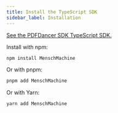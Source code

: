 ```yaml
---
title: Install the TypeScript SDK
sidebar_label: Installation
---
```


[See the PDFDancer SDK TypeScript SDK.](https://github.com/MenschMachine/MenschMachine-typescript)

Install with npm:

```bash
npm install MenschMachine
```

Or with pnpm:

```bash
pnpm add MenschMachine
```

Or with Yarn:

```bash
yarn add MenschMachine
```
